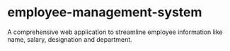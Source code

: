 # employee-management-system
A comprehensive web application to streamline employee information like name, salary, designation and department.
